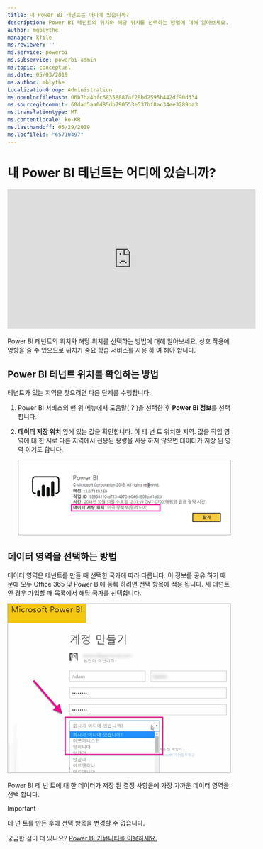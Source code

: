 ```yaml
---
title: 내 Power BI 테넌트는 어디에 있습니까?
description: Power BI 테넌트의 위치와 해당 위치를 선택하는 방법에 대해 알아보세요. 이것이 알아보려면 서비스 해야 하는 상호 작용에 영향을 줄 수 있으므로 중요 합니다.
author: mgblythe
manager: kfile
ms.reviewer: ''
ms.service: powerbi
ms.subservice: powerbi-admin
ms.topic: conceptual
ms.date: 05/03/2019
ms.author: mblythe
LocalizationGroup: Administration
ms.openlocfilehash: 06b7ba4bfc68358887af28bd2595b442df90d334
ms.sourcegitcommit: 60dad5aa0d85db790553e537bf8ac34ee3289ba3
ms.translationtype: MT
ms.contentlocale: ko-KR
ms.lasthandoff: 05/29/2019
ms.locfileid: "65710497"
---
```

# <a name="where-is-my-power-bi-tenant-located"></a>내 Power BI 테넌트는 어디에 있습니까?

<iframe width="560" height="315" src="https://www.youtube.com/embed/0fOxaHJPvdM?showinfo=0" frameborder="0" allowfullscreen></iframe>

Power BI 테넌트의 위치와 해당 위치를 선택하는 방법에 대해 알아보세요. 상호 작용에 영향을 줄 수 있으므로 위치가 중요 학습 서비스를 사용 하 여 해야 합니다.

## <a name="how-to-determine-where-your-power-bi-tenant-is-located"></a>Power BI 테넌트 위치를 확인하는 방법

테넌트가 있는 지역을 찾으려면 다음 단계를 수행합니다.

1. Power BI 서비스의 맨 위 메뉴에서 도움말( **?** )을 선택한 후 **Power BI 정보**를 선택합니다.

1. **데이터 저장 위치** 옆에 있는 값을 확인합니다. 이 테 넌 트 위치한 지역. 값을 작업 영역에 대 한 서로 다른 지역에서 전용된 용량을 사용 하지 않으면 데이터가 저장 된 영역 이기도 합니다.

    ![데이터 영역](media/service-admin-where-is-my-tenant-located/power-bi-data-region.png)

## <a name="how-the-data-region-is-selected"></a>데이터 영역을 선택하는 방법

데이터 영역은 테넌트를 만들 때 선택한 국가에 따라 다릅니다. 이 정보를 공유 하기 때문에 모두 Office 365 및 Power BI에 등록 하려면 선택 항목에 적용 됩니다. 새 테넌트인 경우 가입할 때 목록에서 해당 국가를 선택합니다.

![국가 선택](media/service-admin-where-is-my-tenant-located/sign-up-country-selection.png)

Power BI 테 넌 트에 대 한 데이터가 저장 된 결정 사항을에 가장 가까운 데이터 영역을 선택 합니다.

> [!IMPORTANT]
> 테 넌 트를 만든 후에 선택 항목을 변경할 수 없습니다.

궁금한 점이 더 있나요? [Power BI 커뮤니티를 이용하세요.](http://community.powerbi.com/)

